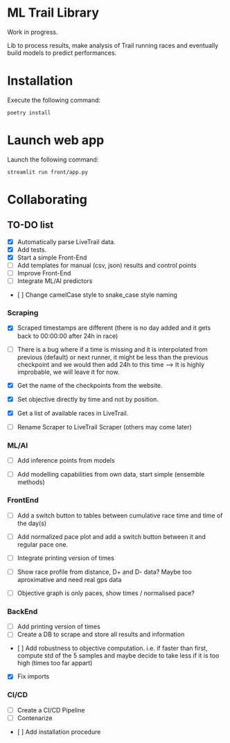 # ML Trail Library

Work in progress.

Lib to process results, make analysis of Trail running races and eventually build models to predict performances.

# Installation

Execute the following command:

```
poetry install
```

# Launch web app
Launch the following command:

```
streamlit run front/app.py
```

# Collaborating

## TO-DO list
- [X] Automatically parse LiveTrail data.
- [X] Add tests.
- [X] Start a simple Front-End
- [ ] Add templates for manual (csv, json) results and control points
- [ ] Improve Front-End
- [ ] Integrate ML/AI predictors
- [ ] Change camelCase style to snake_case style naming


### Scraping
- [X] Scraped timestamps are different (there is no day added and it gets back to 00:00:00 after 24h in race)
- [ ] There is a bug where if a time is missing and it is interpolated from previous (default) or next runner, it might be less than the previous checkpoint and we would then add 24h to this time --> It is highly improbable, we will leave it for now.
- [X] Get the name of the checkpoints from the website.
- [X] Set objective directly by time and not by position.
- [X] Get a list of available races in LiveTrail.
- [ ] Rename Scraper to LiveTrail Scraper (others may come later)


### ML/AI
- [ ] Add inference points from models
- [ ] Add modelling capabilities from own data, start simple (ensemble methods)


### FrontEnd
- [ ] Add a switch button to tables between cumulative race time and time of the day(s)
- [ ] Add normalized pace plot and add a switch button between it and regular pace one.
- [ ] Integrate printing version of times
- [ ] Show race profile from distance, D+ and D- data? Maybe too aproximative and need real gps data
- [ ] Objective graph is only paces, show times / normalised pace?


### BackEnd
- [ ] Add printing version of times
- [ ] Create a DB to scrape and store all results and information
- [ ] Add robustness to objective computation. i.e. if faster than first, compute std of the 5 samples and maybe decide to take less if it is too high (times too far appart)
- [X] Fix imports

### CI/CD
- [ ] Create a CI/CD Pipeline
- [ ] Contenarize
- [ ] Add installation procedure
